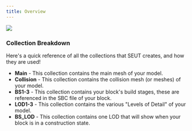 ```yaml
---
title: Overview
---
```

![](/modding-reference/assets/images/reference/seut/collections.png)

### Collection Breakdown
Here's a quick reference of all the collections that SEUT creates, and how they are used!

* **Main** - This collection contains the main mesh of your model.
* **Collision** - This collection contains the collision mesh (or meshes) of your model.
* **BS1-3** - This collection contains your block's build stages, these are referenced in the SBC file of your block.
* **LOD1-3** - This collection contains the various "Levels of Detail" of your model.
* **BS_LOD** - This collection contains one LOD that will show when your block is in a construction state.

<br><br/>
